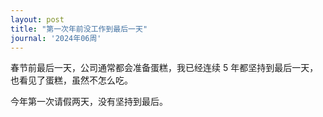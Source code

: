 ```yaml
---
layout: post
title: "第一次年前没工作到最后一天"
journal: '2024年06周'
---
```


春节前最后一天，公司通常都会准备蛋糕，我已经连续 5 年都坚持到最后一天，也看见了蛋糕，虽然不怎么吃。

今年第一次请假两天，没有坚持到最后。
